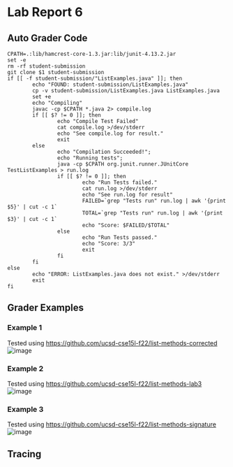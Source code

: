 
# Lab Report 6

## Auto Grader Code

```
CPATH=.:lib/hamcrest-core-1.3.jar:lib/junit-4.13.2.jar
set -e
rm -rf student-submission
git clone $1 student-submission
if [[ -f student-submission/"ListExamples.java" ]]; then
        echo "FOUND: student-submission/ListExamples.java"
        cp -v student-submission/ListExamples.java ListExamples.java
        set +e
        echo "Compiling"
        javac -cp $CPATH *.java 2> compile.log
        if [[ $? != 0 ]]; then
                echo "Compile Test Failed"
                cat compile.log >/dev/stderr
                echo "See compile.log for result."
                exit
        else
                echo "Compilation Succeeded!";
                echo "Running tests";
                java -cp $CPATH org.junit.runner.JUnitCore TestListExamples > run.log
                if [[ $? != 0 ]]; then
                        echo "Run Tests failed."
                        cat run.log >/dev/stderr
                        echo "See run.log for result"
                        FAILED=`grep "Tests run" run.log | awk '{print $5}' | cut -c 1`                        
                        TOTAL=`grep "Tests run" run.log | awk '{print $3}' | cut -c 1`
                        echo "Score: $FAILED/$TOTAL"
                else
                        echo "Run Tests passed."
                        echo "Score: 3/3" 
                        exit
                fi
        fi
else
        echo "ERROR: ListExamples.java does not exist." >/dev/stderr
        exit
fi
```

## Grader Examples

### Example 1

Tested using https://github.com/ucsd-cse15l-f22/list-methods-corrected
![image](https://user-images.githubusercontent.com/114563712/204357612-593e9cb7-2409-49e0-aaab-08baf575e440.png)

### Example 2

Tested using https://github.com/ucsd-cse15l-f22/list-methods-lab3
![image](https://user-images.githubusercontent.com/114563712/204357710-58a99e50-082f-47a6-94eb-508b9e2f7e1b.png)

### Example 3

Tested using https://github.com/ucsd-cse15l-f22/list-methods-signature
![image](https://user-images.githubusercontent.com/114563712/204357789-866a655e-1b23-45d8-84fb-ccd4badf366c.png)

## Tracing
